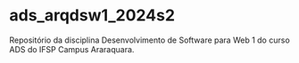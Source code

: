 # ads_arqdsw1_2024s2
Repositório da disciplina Desenvolvimento de Software para Web 1 do curso ADS do IFSP Campus Araraquara.
